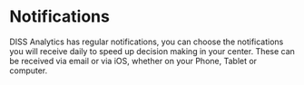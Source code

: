 # Notifications

DISS Analytics has regular notifications, you can choose the notifications you will receive daily to speed up decision making in your center. These can be received via email or via iOS, whether on your Phone, Tablet or computer.

<img src= "__media/Notifications updates.JPG"  alt="" >